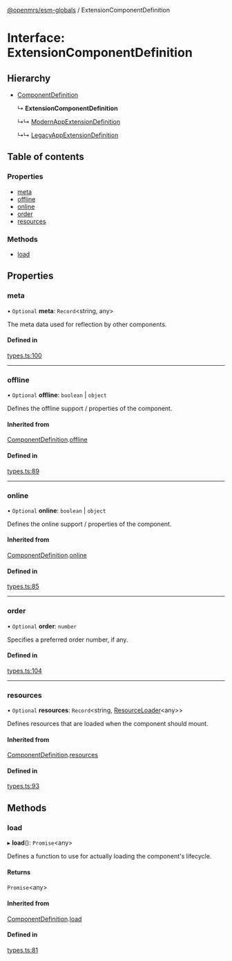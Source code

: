 [@openmrs/esm-globals](../API.md) / ExtensionComponentDefinition

# Interface: ExtensionComponentDefinition

## Hierarchy

- [ComponentDefinition](componentdefinition.md)

  ↳ **ExtensionComponentDefinition**

  ↳↳ [ModernAppExtensionDefinition](modernappextensiondefinition.md)

  ↳↳ [LegacyAppExtensionDefinition](legacyappextensiondefinition.md)

## Table of contents

### Properties

- [meta](extensioncomponentdefinition.md#meta)
- [offline](extensioncomponentdefinition.md#offline)
- [online](extensioncomponentdefinition.md#online)
- [order](extensioncomponentdefinition.md#order)
- [resources](extensioncomponentdefinition.md#resources)

### Methods

- [load](extensioncomponentdefinition.md#load)

## Properties

### meta

• `Optional` **meta**: `Record`<string, any\>

The meta data used for reflection by other components.

#### Defined in

[types.ts:100](https://github.com/openmrs/openmrs-esm-core/blob/master/packages/framework/esm-globals/src/types.ts#L100)

___

### offline

• `Optional` **offline**: `boolean` \| `object`

Defines the offline support / properties of the component.

#### Inherited from

[ComponentDefinition](componentdefinition.md).[offline](componentdefinition.md#offline)

#### Defined in

[types.ts:89](https://github.com/openmrs/openmrs-esm-core/blob/master/packages/framework/esm-globals/src/types.ts#L89)

___

### online

• `Optional` **online**: `boolean` \| `object`

Defines the online support / properties of the component.

#### Inherited from

[ComponentDefinition](componentdefinition.md).[online](componentdefinition.md#online)

#### Defined in

[types.ts:85](https://github.com/openmrs/openmrs-esm-core/blob/master/packages/framework/esm-globals/src/types.ts#L85)

___

### order

• `Optional` **order**: `number`

Specifies a preferred order number, if any.

#### Defined in

[types.ts:104](https://github.com/openmrs/openmrs-esm-core/blob/master/packages/framework/esm-globals/src/types.ts#L104)

___

### resources

• `Optional` **resources**: `Record`<string, [ResourceLoader](resourceloader.md)<any\>\>

Defines resources that are loaded when the component should mount.

#### Inherited from

[ComponentDefinition](componentdefinition.md).[resources](componentdefinition.md#resources)

#### Defined in

[types.ts:93](https://github.com/openmrs/openmrs-esm-core/blob/master/packages/framework/esm-globals/src/types.ts#L93)

## Methods

### load

▸ **load**(): `Promise`<any\>

Defines a function to use for actually loading the component's lifecycle.

#### Returns

`Promise`<any\>

#### Inherited from

[ComponentDefinition](componentdefinition.md).[load](componentdefinition.md#load)

#### Defined in

[types.ts:81](https://github.com/openmrs/openmrs-esm-core/blob/master/packages/framework/esm-globals/src/types.ts#L81)

